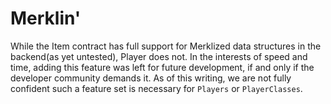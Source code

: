 # Merklin'

While the Item contract has full support for Merklized data structures in the backend(as yet untested), Player does not. In the interests of speed and time, adding this feature was left for future development, if and only if the developer community demands it. As of this writing, we are not fully confident such a feature set is necessary for `Players` or `PlayerClasses`.
